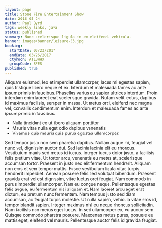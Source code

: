 ```yaml
---
layout: page
title: Stone Fire Entertainment Show
date: 2016-05-24
author: Paul Byrd
tags: weekly links, java
status: published
summary: Nunc scelerisque ligula in ex eleifend, vehicula.
banner: images/banner/leisure-03.jpg
booking:
  startDate: 03/23/2017
  endDate: 03/26/2017
  ctyhocn: ATLGWHX
  groupCode: SFES
published: true
---
```

Aliquam euismod, leo et imperdiet ullamcorper, lacus mi egestas sapien, quis tristique libero neque et ex. Interdum et malesuada fames ac ante ipsum primis in faucibus. Phasellus varius eu sapien ultrices interdum. Proin interdum enim laoreet erat scelerisque gravida. Nullam velit lectus, dapibus id maximus facilisis, semper in massa. Ut metus orci, eleifend nec magna vel, convallis condimentum enim. Interdum et malesuada fames ac ante ipsum primis in faucibus.

* Nulla tincidunt ex ut libero aliquam porttitor
* Mauris vitae nulla eget odio dapibus venenatis
* Vivamus quis mauris quis purus egestas ullamcorper.

Sed tempor justo non sem pharetra dapibus. Nullam augue mi, feugiat vel nunc vel, dignissim auctor dui. Sed lacinia lacinia elit eu rhoncus. Vestibulum mattis sed metus id luctus. Integer luctus dolor justo, a facilisis felis pretium vitae. Ut tortor arcu, venenatis eu metus at, scelerisque accumsan tortor. Praesent in justo nec elit fermentum hendrerit. Aliquam non eros et sem tempor mattis. Fusce vestibulum ligula vitae turpis hendrerit imperdiet. Aenean posuere felis sed volutpat bibendum. Praesent gravida erat vel est dignissim, vitae luctus orci feugiat.
Nam commodo in purus imperdiet ullamcorper. Nam eu congue neque. Pellentesque egestas felis augue, eu fermentum nisi aliquam et. Nam laoreet arcu eget erat dictum, eu pretium nunc fermentum. Nam tempus justo sed diam accumsan, ac feugiat turpis molestie. Ut nulla sapien, vehicula vitae eros id, tempor blandit sapien. Integer maximus nisl eu neque rhoncus sollicitudin. Nam facilisis non metus eget luctus. In sed ullamcorper ex, eu auctor sem. Quisque commodo pharetra posuere. Maecenas metus purus, posuere eu mattis eget, eleifend vel mauris. Pellentesque auctor felis id gravida feugiat.
